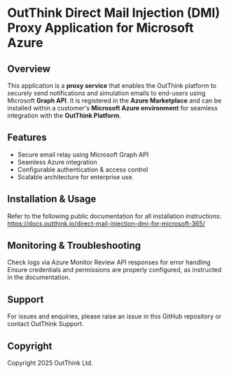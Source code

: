 # OutThink Direct Mail Injection (DMI) Proxy Application for Microsoft Azure

## Overview
This application is a **proxy service** that enables the OutThink platform to securely send notifications and simulation emails to end-users using Microsoft **Graph API**.
It is registered in the **Azure Marketplace** and can be installed within a customer's **Microsoft Azure environment** for seamless integration with the **OutThink Platform**.

## Features
- Secure email relay using Microsoft Graph API
- Seamless Azure integration
- Configurable authentication & access control
- Scalable architecture for enterprise use.

## Installation & Usage

Refer to the following public documentation for all installation instructions:
https://docs.outthink.io/direct-mail-injection-dmi-for-microsoft-365/

## Monitoring & Troubleshooting
Check logs via Azure Monitor
Review API responses for error handling
Ensure credentials and permissions are properly configured, as instructed in the documentation.

## Support
For issues and enquiries, please raise an issue in this GitHub repository or contact OutThink Support.

## Copyright
Copyright 2025 OutThink Ltd.
